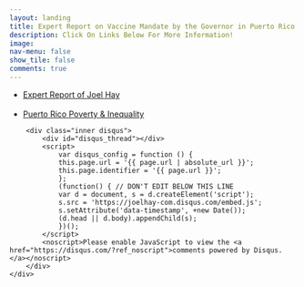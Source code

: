 ```yaml
---
layout: landing
title: Expert Report on Vaccine Mandate by the Governor in Puerto Rico.
description: Click On Links Below For More Information!
image: 
nav-menu: false
show_tile: false
comments: true
---
```

<!-- Main -->
<div id="main">

<!-- One -->
<section id="one">
	<div class="inner">
	<ul>
		<li><a class="button1" href="https://s3.us-west-1.amazonaws.com/www.joelhay.com/Expert+Report+of+Joel+Hay+FINAL+CLEAN-v7.pdf">Expert Report of Joel Hay</a></li>
		<br>
		<li><a class="button1" href="https://s3.us-west-1.amazonaws.com/www.joelhay.com/PR+Poverty+%26+Inequality.pptx">Puerto Rico Poverty & Inequality</a></li>
	</ul>
		
		

		<div class="inner disqus">
			<div id="disqus_thread"></div>
			<script>
				var disqus_config = function () {
				this.page.url = '{{ page.url | absolute_url }}';  
				this.page.identifier = '{{ page.url }}'; 
				};
				(function() { // DON'T EDIT BELOW THIS LINE
				var d = document, s = d.createElement('script');
				s.src = 'https://joelhay-com.disqus.com/embed.js';
				s.setAttribute('data-timestamp', +new Date());
				(d.head || d.body).appendChild(s);
				})();
			</script>
			<noscript>Please enable JavaScript to view the <a href="https://disqus.com/?ref_noscript">comments powered by Disqus.</a></noscript>
		</div>          
	</div>
</section>
</div>

               

